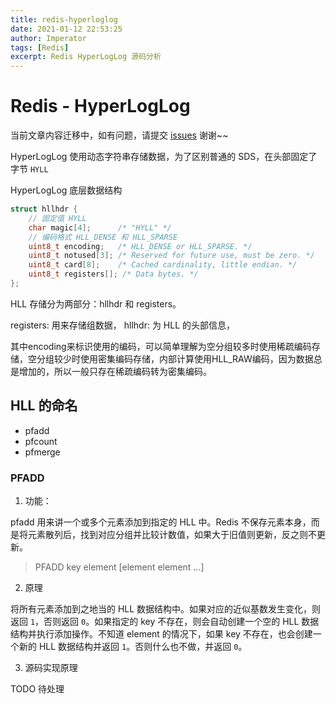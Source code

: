 ```yaml
---
title: redis-hyperloglog
date: 2021-01-12 22:53:25
author: Imperator
tags: [Redis]
excerpt: Redis HyperLogLog 源码分析
---
```


# Redis - HyperLogLog

当前文章内容迁移中，如有问题，请提交 [issues](https://github.com/Starrier/starrier.github.io/issues) 谢谢~~

HyperLogLog 使用动态字符串存储数据，为了区别普通的 SDS，在头部固定了字节 `HYLL`

HyperLogLog 底层数据结构

```c
struct hllhdr {
    // 固定值 HYLL
    char magic[4];      /* "HYLL" */
    // 编码格式 HLL_DENSE 和 HLL_SPARSE
    uint8_t encoding;   /* HLL_DENSE or HLL_SPARSE. */
    uint8_t notused[3]; /* Reserved for future use, must be zero. */
    uint8_t card[8];    /* Cached cardinality, little endian. */
    uint8_t registers[]; /* Data bytes. */
};
```
HLL  存储分为两部分：hllhdr 和 registers。

registers: 用来存储组数据，
hllhdr: 为 HLL 的头部信息，

其中encoding来标识使用的编码，可以简单理解为空分组较多时使用稀疏编码存储，空分组较少时使用密集编码存储，内部计算使用HLL_RAW编码，因为数据总是增加的，所以一般只存在稀疏编码转为密集编码。

## HLL 的命名

- pfadd
- pfcount
- pfmerge

### PFADD

1. 功能：

pfadd 用来讲一个或多个元素添加到指定的 HLL 中。Redis 不保存元素本身，而是将元素散列后，找到对应分组并比较计数值，如果大于旧值则更新，反之则不更新。

> PFADD key element [element element ...]

2. 原理

将所有元素添加到之地当的 HLL 数据结构中。如果对应的近似基数发生变化，则返回 `1`，否则返回 `0`。如果指定的 key 不存在，则会自动创建一个空的 HLL 数据结构并执行添加操作。不知道 element 的情况下，如果 key 不存在，也会创建一个新的 HLL 数据结构并返回 `1`。否则什么也不做，并返回 `0`。

3. 源码实现原理

TODO 待处理

